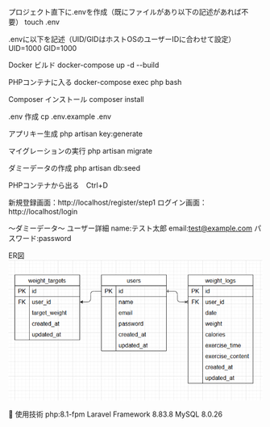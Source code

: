 プロジェクト直下に.envを作成（既にファイルがあり以下の記述があれば不要）
touch .env

.envに以下を記述（UID/GIDはホストOSのユーザーIDに合わせて設定）
UID=1000
GID=1000

Docker ビルド 
docker-compose up -d --build

PHPコンテナに入る 
docker-compose exec php bash

Composer インストール 
composer install

.env 作成 
cp .env.example .env

アプリキー生成 
php artisan key:generate

マイグレーションの実行
php artisan migrate

ダミーデータの作成 
php artisan db:seed

PHPコンテナから出る　Ctrl+D

新規登録画面：http://localhost/register/step1
ログイン画面：http://localhost/login

～ダミーデータ～
ユーザー詳細
name:テスト太郎
email:test@example.com
パスワード:password

ER図
![alt text](er.png)

🧪 使用技術 
php:8.1-fpm 
Laravel Framework 8.83.8 
MySQL 8.0.26
